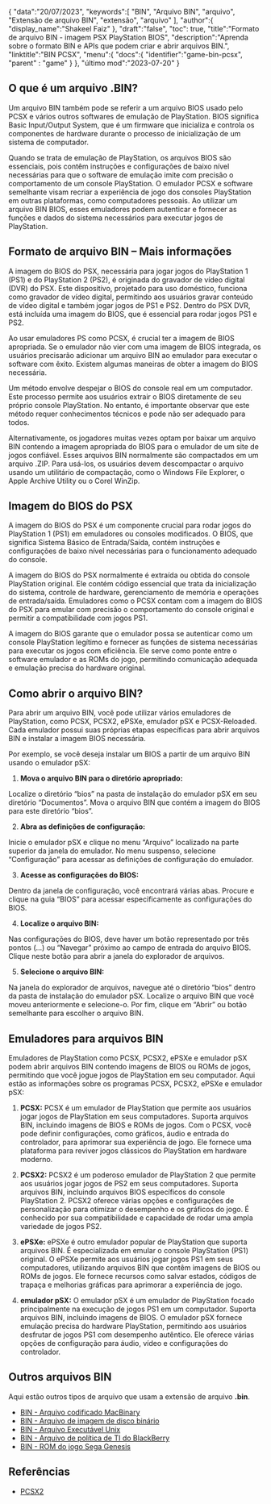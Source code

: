 {
"data":"20/07/2023",
   "keywords":[
"BIN",
"Arquivo BIN",
"arquivo",
"Extensão de arquivo BIN",
"extensão",
"arquivo"
],
   "author":{
"display_name":"Shakeel Faiz"
},
"draft":"false",
"toc": true,
"title":"Formato de arquivo BIN - imagem PSX PlayStation BIOS",
   "description":"Aprenda sobre o formato BIN e APIs que podem criar e abrir arquivos BIN.",
"linktitle":"BIN PCSX",
   "menu":{
      "docs":{
         "identifier":"game-bin-pcsx",
"parent" : "game"
}
},
"último mod":"2023-07-20"
}

## O que é um arquivo .BIN?

Um arquivo BIN também pode se referir a um arquivo BIOS usado pelo PCSX e vários outros softwares de emulação de PlayStation. BIOS significa Basic Input/Output System, que é um firmware que inicializa e controla os componentes de hardware durante o processo de inicialização de um sistema de computador.

Quando se trata de emulação de PlayStation, os arquivos BIOS são essenciais, pois contêm instruções e configurações de baixo nível necessárias para que o software de emulação imite com precisão o comportamento de um console PlayStation. O emulador PCSX e software semelhante visam recriar a experiência de jogo dos consoles PlayStation em outras plataformas, como computadores pessoais. Ao utilizar um arquivo BIN BIOS, esses emuladores podem autenticar e fornecer as funções e dados do sistema necessários para executar jogos de PlayStation.

## Formato de arquivo BIN – Mais informações

A imagem do BIOS do PSX, necessária para jogar jogos do PlayStation 1 (PS1) e do PlayStation 2 (PS2), é originada do gravador de vídeo digital (DVR) do PSX. Este dispositivo, projetado para uso doméstico, funciona como gravador de vídeo digital, permitindo aos usuários gravar conteúdo de vídeo digital e também jogar jogos de PS1 e PS2. Dentro do PSX DVR, está incluída uma imagem do BIOS, que é essencial para rodar jogos PS1 e PS2.

Ao usar emuladores PS como PCSX, é crucial ter a imagem de BIOS apropriada. Se o emulador não vier com uma imagem de BIOS integrada, os usuários precisarão adicionar um arquivo BIN ao emulador para executar o software com êxito. Existem algumas maneiras de obter a imagem do BIOS necessária.

Um método envolve despejar o BIOS do console real em um computador. Este processo permite aos usuários extrair o BIOS diretamente de seu próprio console PlayStation. No entanto, é importante observar que este método requer conhecimentos técnicos e pode não ser adequado para todos.

Alternativamente, os jogadores muitas vezes optam por baixar um arquivo BIN contendo a imagem apropriada do BIOS para o emulador de um site de jogos confiável. Esses arquivos BIN normalmente são compactados em um arquivo .ZIP. Para usá-los, os usuários devem descompactar o arquivo usando um utilitário de compactação, como o Windows File Explorer, o Apple Archive Utility ou o Corel WinZip.

## Imagem do BIOS do PSX

A imagem do BIOS do PSX é um componente crucial para rodar jogos do PlayStation 1 (PS1) em emuladores ou consoles modificados. O BIOS, que significa Sistema Básico de Entrada/Saída, contém instruções e configurações de baixo nível necessárias para o funcionamento adequado do console.

A imagem do BIOS do PSX normalmente é extraída ou obtida do console PlayStation original. Ele contém código essencial que trata da inicialização do sistema, controle de hardware, gerenciamento de memória e operações de entrada/saída. Emuladores como o PCSX contam com a imagem do BIOS do PSX para emular com precisão o comportamento do console original e permitir a compatibilidade com jogos PS1.

A imagem do BIOS garante que o emulador possa se autenticar como um console PlayStation legítimo e fornecer as funções de sistema necessárias para executar os jogos com eficiência. Ele serve como ponte entre o software emulador e as ROMs do jogo, permitindo comunicação adequada e emulação precisa do hardware original.

## Como abrir o arquivo BIN?

Para abrir um arquivo BIN, você pode utilizar vários emuladores de PlayStation, como PCSX, PCSX2, ePSXe, emulador pSX e PCSX-Reloaded. Cada emulador possui suas próprias etapas específicas para abrir arquivos BIN e instalar a imagem BIOS necessária.

Por exemplo, se você deseja instalar um BIOS a partir de um arquivo BIN usando o emulador pSX:

1. **Mova o arquivo BIN para o diretório apropriado:**

Localize o diretório “bios” na pasta de instalação do emulador pSX em seu diretório “Documentos”. Mova o arquivo BIN que contém a imagem do BIOS para este diretório “bios”.

2. **Abra as definições de configuração:**

Inicie o emulador pSX e clique no menu “Arquivo” localizado na parte superior da janela do emulador. No menu suspenso, selecione “Configuração” para acessar as definições de configuração do emulador.

3. **Acesse as configurações do BIOS:**

Dentro da janela de configuração, você encontrará várias abas. Procure e clique na guia “BIOS” para acessar especificamente as configurações do BIOS.

4. **Localize o arquivo BIN:**

Nas configurações do BIOS, deve haver um botão representado por três pontos (...) ou “Navegar” próximo ao campo de entrada do arquivo BIOS. Clique neste botão para abrir a janela do explorador de arquivos.

5. **Selecione o arquivo BIN:**

Na janela do explorador de arquivos, navegue até o diretório “bios” dentro da pasta de instalação do emulador pSX. Localize o arquivo BIN que você moveu anteriormente e selecione-o. Por fim, clique em “Abrir” ou botão semelhante para escolher o arquivo BIN.

## Emuladores para arquivos BIN

Emuladores de PlayStation como PCSX, PCSX2, ePSXe e emulador pSX podem abrir arquivos BIN contendo imagens de BIOS ou ROMs de jogos, permitindo que você jogue jogos de PlayStation em seu computador. Aqui estão as informações sobre os programas PCSX, PCSX2, ePSXe e emulador pSX:

1. **PCSX:** PCSX é um emulador de PlayStation que permite aos usuários jogar jogos de PlayStation em seus computadores. Suporta arquivos BIN, incluindo imagens de BIOS e ROMs de jogos. Com o PCSX, você pode definir configurações, como gráficos, áudio e entrada do controlador, para aprimorar sua experiência de jogo. Ele fornece uma plataforma para reviver jogos clássicos do PlayStation em hardware moderno.

2. **PCSX2:** PCSX2 é um poderoso emulador de PlayStation 2 que permite aos usuários jogar jogos de PS2 em seus computadores. Suporta arquivos BIN, incluindo arquivos BIOS específicos do console PlayStation 2. PCSX2 oferece várias opções e configurações de personalização para otimizar o desempenho e os gráficos do jogo. É conhecido por sua compatibilidade e capacidade de rodar uma ampla variedade de jogos PS2.

3. **ePSXe:** ePSXe é outro emulador popular de PlayStation que suporta arquivos BIN. É especializada em emular o console PlayStation (PS1) original. O ePSXe permite aos usuários jogar jogos PS1 em seus computadores, utilizando arquivos BIN que contêm imagens de BIOS ou ROMs de jogos. Ele fornece recursos como salvar estados, códigos de trapaça e melhorias gráficas para aprimorar a experiência de jogo.

4. **emulador pSX:** O emulador pSX é um emulador de PlayStation focado principalmente na execução de jogos PS1 em um computador. Suporta arquivos BIN, incluindo imagens de BIOS. O emulador pSX fornece emulação precisa do hardware PlayStation, permitindo aos usuários desfrutar de jogos PS1 com desempenho autêntico. Ele oferece várias opções de configuração para áudio, vídeo e configurações do controlador.

## Outros arquivos BIN

Aqui estão outros tipos de arquivo que usam a extensão de arquivo **.bin**.

- [BIN - Arquivo codificado MacBinary](/pt/compression/bin/)
- [BIN - Arquivo de imagem de disco binário](/pt/disc-and-media/bin/)
- [BIN - Arquivo Executável Unix](/pt/executable/bin/)
- [BIN - Arquivo de política de TI do BlackBerry](/pt/settings/bin/)
- [BIN - ROM do jogo Sega Genesis](/pt/game/bin/)

## Referências
* [PCSX2](https://en.wikipedia.org/wiki/PCSX2)

